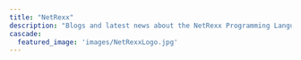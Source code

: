 ```yaml
---
title: "NetRexx"
description: "Blogs and latest news about the NetRexx Programming Language"
cascade:
  featured_image: 'images/NetRexxLogo.jpg'
---
```


